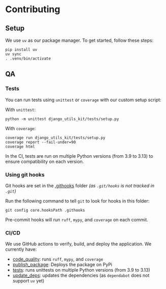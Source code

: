 # Contributing

## Setup

We use `uv` as our package manager.
To get started, follow these steps:

```shell
pip install uv
uv sync
. .venv/bin/activate
```

## QA

### Tests

You can run tests using `unittest` or `coverage` with our custom setup script:

With `unittest`:

```shell
python -m unittest django_utils_kit/tests/setup.py
```

With `coverage`:

```shell
coverage run django_utils_kit/tests/setup.py
coverage report --fail-under=90
coverage html
```

In the CI, tests are run on multiple Python versions (from 3.9 to 3.13)
to ensure compatibility on each version.

### Using git hooks

Git hooks are set in the [.githooks](.githooks) folder
_(as `.git/hooks` is not tracked in `.git`)_

Run the following command to tell `git` to look for hooks in this folder:

```shell
git config core.hooksPath .githooks
```

Pre-commit hooks will run `ruff`, `mypy`, and `coverage` on each commit.

### CI/CD

We use GitHub actions to verify, build, and deploy the application. We currently have:

- [code_quality](.github/workflows/code_quality.yml): runs `ruff`, `mypy`, and `coverage`
- [publish_package](.github/workflows/publish_package.yml): Deploys the package on PyPi
- [tests](.github/workflows/tests.yml): runs unittests on multiple Python versions (from 3.9 to 3.13)
- [update_deps](.github/workflows/update_deps.yml): updates the dependencies (as `dependabot` does not support `uv` yet)
